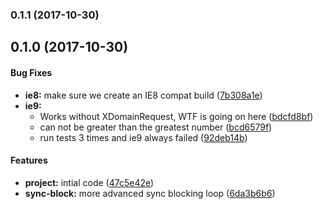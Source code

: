 <a name="0.1.1"></a>
### 0.1.1 (2017-10-30)


<a name="0.1.0"></a>
## 0.1.0 (2017-10-30)


#### Bug Fixes

* **ie8:** make sure we create an IE8 compat build ([7b308a1e](https://github.com/brad-jones/dynamic-polyfill-sync/commit/7b308a1e))
* **ie9:**
  * Works without XDomainRequest, WTF is going on here ([bdcfd8bf](https://github.com/brad-jones/dynamic-polyfill-sync/commit/bdcfd8bf))
  * can not be greater than the greatest number ([bcd6579f](https://github.com/brad-jones/dynamic-polyfill-sync/commit/bcd6579f))
  * run tests 3 times and ie9 always failed ([92deb14b](https://github.com/brad-jones/dynamic-polyfill-sync/commit/92deb14b))


#### Features

* **project:** intial code ([47c5e42e](https://github.com/brad-jones/dynamic-polyfill-sync/commit/47c5e42e))
* **sync-block:** more advanced sync blocking loop ([6da3b6b6](https://github.com/brad-jones/dynamic-polyfill-sync/commit/6da3b6b6))

